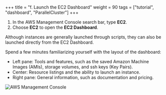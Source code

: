+++
title = "f. Launch the EC2 Dashboard"
weight = 90
tags = ["tutorial", "dashboard", "ParallelCluster"]
+++

1. In the AWS Management Console search bar, type **EC2**.
2. Choose **EC2** to open the **EC2 Dashboard**. 

Although instances are generally launched through scripts, they can also be launched directly from the EC2 Dashboard. 

Spend a few minutes familiarizing yourself with the layout of the dashboard:

- Left pane: Tools and features, such as the saved Amazon Machine Images (AMIs), storage volumes, and ssh keys (Key Pairs).
- Center: Resource listings and the ability to launch an instance. 
- Right pane: General information, such as documentation and pricing.

![AWS Management Console](/images/hpc-aws-parallelcluster-workshop/aws-ec2.png)





